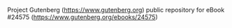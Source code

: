 Project Gutenberg (https://www.gutenberg.org) public repository for eBook #24575 (https://www.gutenberg.org/ebooks/24575)
